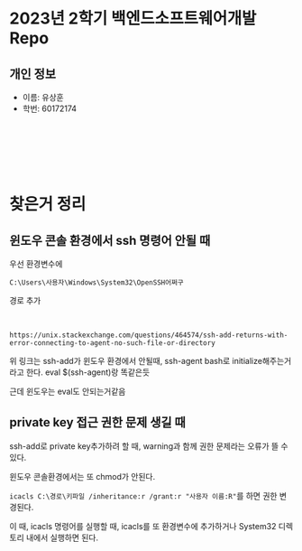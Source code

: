 # 2023년 2학기 백엔드소프트웨어개발 Repo
## 개인 정보
- 이름: 유상훈
- 학번: 60172174

<br/>
<br/>
<br/>
<br/>
<br/>


# 찾은거 정리

## 윈도우 콘솔 환경에서 ssh 명령어 안될 때

우선 환경변수에

`C:\Users\사용자\Windows\System32\OpenSSH어쩌구`

경로 추가

<br/>

`https://unix.stackexchange.com/questions/464574/ssh-add-returns-with-error-connecting-to-agent-no-such-file-or-directory`

위 링크는 ssh-add가 윈도우 환경에서 안될때,
ssh-agent bash로 initialize해주는거라고 한다.
eval $(ssh-agent)랑 똑같은듯

근데 윈도우는 eval도 안되는거같음

## private key 접근 권한 문제 생길 때

ssh-add로 private key추가하려 할 때, warning과 함께 권한 문제라는 오류가 뜰 수 있다.

윈도우 콘솔환경에서는 또 chmod가 안된다.

`icacls C:\경로\키파일 /inheritance:r /grant:r "사용자 이름:R"`를 하면 권한 변경된다.

이 때, icacls 명령어를 실행할 때, icacls를 또 환경변수에 추가하거나 System32 디렉토리 내에서 실행하면 된다.
